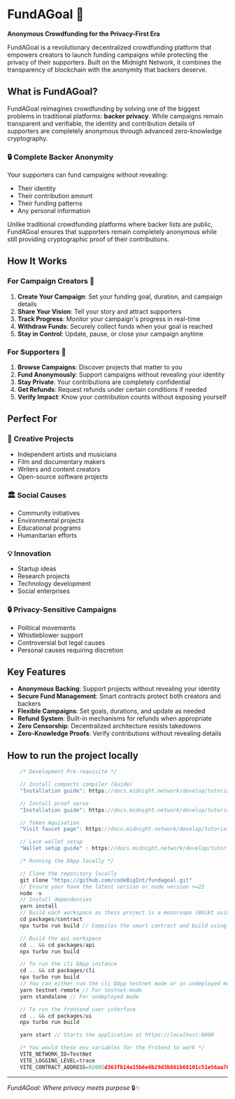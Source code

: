 # FundAGoal 🎯

**Anonymous Crowdfunding for the Privacy-First Era**

FundAGoal is a revolutionary decentralized crowdfunding platform that empowers creators to launch funding campaigns while protecting the privacy of their supporters. Built on the Midnight Network, it combines the transparency of blockchain with the anonymity that backers deserve.

## What is FundAGoal?

FundAGoal reimagines crowdfunding by solving one of the biggest problems in traditional platforms: **backer privacy**. While campaigns remain transparent and verifiable, the identity and contribution details of supporters are completely anonymous through advanced zero-knowledge cryptography.

### 🔒 **Complete Backer Anonymity**

Your supporters can fund campaigns without revealing:

- Their identity
- Their contribution amount
- Their funding patterns
- Any personal information

Unlike traditional crowdfunding platforms where backer lists are public, FundAGoal ensures that supporters remain completely anonymous while still providing cryptographic proof of their contributions.

## How It Works

### For Campaign Creators 📢

1. **Create Your Campaign**: Set your funding goal, duration, and campaign details
2. **Share Your Vision**: Tell your story and attract supporters
3. **Track Progress**: Monitor your campaign's progress in real-time
4. **Withdraw Funds**: Securely collect funds when your goal is reached
5. **Stay in Control**: Update, pause, or close your campaign anytime

### For Supporters 🤝

1. **Browse Campaigns**: Discover projects that matter to you
2. **Fund Anonymously**: Support campaigns without revealing your identity
3. **Stay Private**: Your contributions are completely confidential
4. **Get Refunds**: Request refunds under certain conditions if needed
5. **Verify Impact**: Know your contribution counts without exposing yourself

## Perfect For

### 🎨 **Creative Projects**

- Independent artists and musicians
- Film and documentary makers
- Writers and content creators
- Open-source software projects

### 🏛️ **Social Causes**

- Community initiatives
- Environmental projects
- Educational programs
- Humanitarian efforts

### 💡 **Innovation**

- Startup ideas
- Research projects
- Technology development
- Social enterprises

### 🔒 **Privacy-Sensitive Campaigns**

- Political movements
- Whistleblower support
- Controversial but legal causes
- Personal causes requiring discretion

## Key Features

- **Anonymous Backing**: Support projects without revealing your identity
- **Secure Fund Management**: Smart contracts protect both creators and backers
- **Flexible Campaigns**: Set goals, durations, and update as needed
- **Refund System**: Built-in mechanisms for refunds when appropriate
- **Zero Censorship**: Decentralized architecture resists takedowns
- **Zero-Knowledge Proofs**: Verify contributions without revealing details

## How to run the project locally

```js
    /* Development Pre-requisite */

    // Install compactc compiler (Guide)
    "Installation guide": https://docs.midnight.network/develop/tutorial/building/#midnight-compact-compiler

    // Install proof serve
    "Installation guide": https://docs.midnight.network/develop/tutorial/using/proof-server

    // Token Aquisation
    "Visit faucet page": https://docs.midnight.network/develop/tutorial/using/proof-server

    // Lace wallet setup
    "Wallet setup guide" : https://docs.midnight.network/develop/tutorial/using/chrome-ext

    /* Running the DApp locally */

    // Clone the repository locally
    git clone "https://github.com/codeBigInt/fundagoal.git"
    // Ensure your have the latest version or node version >=22
    node -v
    // Install dependencies
    yarn install
    // Build each workspace as theis project is a monoreapo (BUikt using turbo repo)
    cd packages/contract
    npx turbo run build // Compiles the smart contract and build using compactc copiler and builds the contract workspace

    // Build the api workspace
    cd .. && cd packages/api
    npx turbo run build

    // To run the cli DApp instance
    cd .. && cd packages/cli
    npx turbo run build
    // You can either run the cli DApp testnet mode or in undeployed mode
    yarn testnet-remote // For testnet-mode
    yarn standalone // For undeployed mode

    // To run the frontend user interface
    cd .. && cd packages/ui
    npx turbo run build

    yarn start // Starts the application at https://localhost:8080

    /* You would these env variables for the Frotend to work */
    VITE_NETWORK_ID=TestNet
    VITE_LOGGING_LEVEL=trace
    VITE_CONTRACT_ADDRESS=02005d363fb14e15b6e6b29d3b861b68101c51e56aa766912b5013ea39060fafa734

```

---

_FundAGoal: Where privacy meets purpose_ 🔒✨
